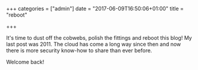 +++
categories = ["admin"]
date = "2017-06-09T16:50:06+01:00"
title = "reboot"

+++

It's time to dust off the cobwebs, polish the fittings and reboot this blog!  My last post was 2011.  The cloud has come a long way since then and now there is more security know-how to share than ever before.


Welcome back!


